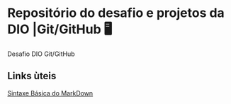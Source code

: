 # Repositório do desafio e projetos da DIO |Git/GitHub 🖥️
 Desafio DIO Git/GitHub
 
 ## Links ùteis
[Sintaxe Básica do MarkDown](https://www.markdownguide.org/basic-syntax/)
